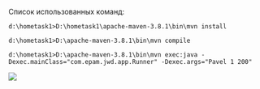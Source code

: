 Список использованных команд:

```
d:\hometask1>D:\hometask1\apache-maven-3.8.1\bin\mvn install

d:\hometask1>D:\apache-maven-3.8.1\bin\mvn compile

d:\hometask1>D:\apache-maven-3.8.1\bin\mvn exec:java -Dexec.mainClass="com.epam.jwd.app.Runner" -Dexec.args="Pavel 1 200"
```

![](https://github.com/PavelSidorovich/hometask1/blob/withMaven/screenshots/maven.jpg)
